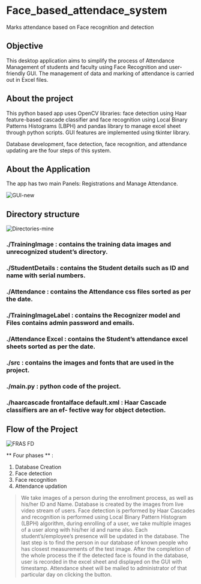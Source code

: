 # Face_based_attendace_system
Marks attendance based on Face recognition and detection

## Objective
This desktop application aims to simplify the process of Attendance Management of students and faculty using Face Recognition and user-friendly GUI. The management of data and marking of attendance is carried out in Excel files.

## About the project
This python based app uses OpenCV libraries: face detection using Haar feature-based cascade classifier and face recognition using Local Binary Patterns Histograms (LBPH) and pandas library to manage excel sheet through python scripts. GUI features are implemented using tkinter library.

Database development, face detection, face recognition, and attendance updating are the four steps of this system.

## About the Application
The app has two main Panels: Registrations and Manage Attendance.

![GUI-new](https://user-images.githubusercontent.com/41962976/130661445-b0c850ff-1983-4fcb-9947-23dbf98c9a96.png)

## Directory structure

![Directories-mine](https://user-images.githubusercontent.com/41962976/130661649-0128a914-654f-48e3-bb15-f27de1dd17b5.png)

### ./TrainingImage : contains the training data images and unrecognized student’s directory.
### ./StudentDetails : contains the Student details such as ID and name with serial numbers.
### ./Attendance : contains the Attendance css files sorted as per the date. 
### ./TrainingImageLabel : contains the Recognizer model and Files contains admin password and emails.
### ./Attendance Excel : contains the Student’s attendance excel sheets sorted as per the date.
### ./src : contains the images and fonts that are used in the project.
### ./main.py : python code of the project.
### ./haarcascade frontalface default.xml : Haar Cascade classifiers are an ef- fective way for object detection.

## Flow of the Project

![FRAS FD](https://user-images.githubusercontent.com/41962976/130662207-ac1aa2c6-2fd7-45cf-b427-46b504be84ad.jpg)

** Four phases ** :
1. Database Creation
1. Face detection
1. Face recognition
1. Attendance updation

> We take images of a person during the enrollment process, as well as his/her ID and Name. Database is created by the images from live video stream of users.
> Face detection is performed by Haar Cascades and recognition is performed using Local Binary Pattern Histogram (LBPH) algorithm, during enrolling of a user, we  take multiple images of a user along with his/her id and name also.
> Each student’s/employee’s presence will be updated in the database. The last step is to find the person in our database of known people who has closest measurements of the test image.
> After the completion of the whole process the if the detected face is found in the database, user is recorded in the excel sheet and displayed on the GUI with timestamp.
> Attendance sheet will be mailed to administrator of that particular day on clicking the button.



